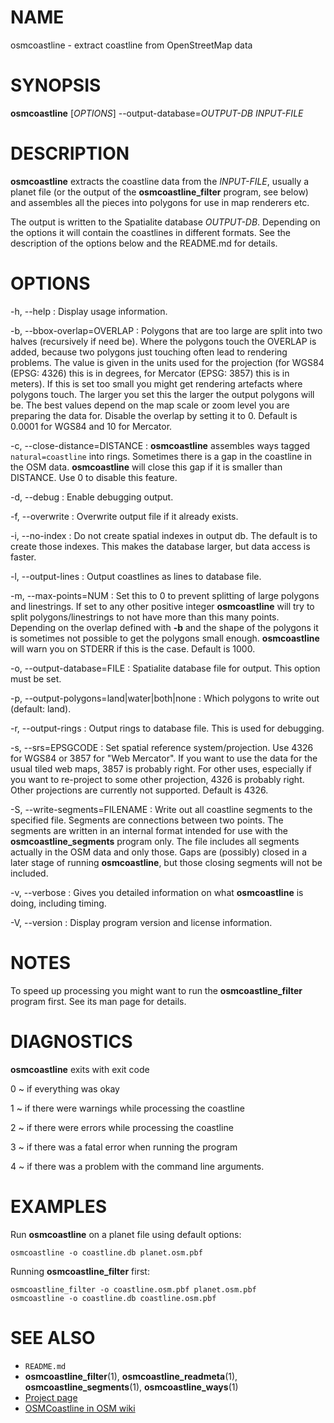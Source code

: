 
# NAME

osmcoastline - extract coastline from OpenStreetMap data


# SYNOPSIS

**osmcoastline** \[*OPTIONS*\] --output-database=*OUTPUT-DB* *INPUT-FILE*


# DESCRIPTION

**osmcoastline** extracts the coastline data from the *INPUT-FILE*, usually
a planet file (or the output of the **osmcoastline_filter** program, see below)
and assembles all the pieces into polygons for use in map renderers etc.

The output is written to the Spatialite database *OUTPUT-DB*. Depending on the
options it will contain the coastlines in different formats. See the
description of the options below and the README.md for details.


# OPTIONS

-h, --help
:   Display usage information.

-b, --bbox-overlap=OVERLAP
:   Polygons that are too large are split into two halves (recursively if need
    be). Where the polygons touch the OVERLAP is added, because two polygons
    just touching often lead to rendering problems. The value is given in the
    units used for the projection (for WGS84 (EPSG: 4326) this is in degrees,
    for Mercator (EPSG: 3857) this is in meters). If this is set too small you
    might get rendering artefacts where polygons touch. The larger you set
    this the larger the output polygons will be. The best values depend on
    the map scale or zoom level you are preparing the data for. Disable the
    overlap by setting it to 0. Default is 0.0001 for WGS84 and 10 for
    Mercator.

-c, --close-distance=DISTANCE
:   **osmcoastline** assembles ways tagged `natural=coastline` into rings.
    Sometimes there is a gap in the coastline in the OSM data. **osmcoastline**
    will close this gap if it is smaller than DISTANCE. Use 0 to disable this
    feature.

-d, --debug
:   Enable debugging output.

-f, --overwrite
:   Overwrite output file if it already exists.

-i, --no-index
:   Do not create spatial indexes in output db. The default is to create those
    indexes. This makes the database larger, but data access is faster.

-l, --output-lines
:   Output coastlines as lines to database file.

-m, --max-points=NUM
:   Set this to 0 to prevent splitting of large polygons and linestrings. If
    set to any other positive integer **osmcoastline** will try to split
    polygons/linestrings to not have more than this many points. Depending on
    the overlap defined with **-b** and the shape of the polygons it is
    sometimes not possible to get the polygons small enough. **osmcoastline**
    will warn you on STDERR if this is the case. Default is 1000.

-o, --output-database=FILE
:   Spatialite database file for output. This option must be set.

-p, --output-polygons=land|water|both|none
:   Which polygons to write out (default: land).

-r, --output-rings
:   Output rings to database file. This is used for debugging.

-s, --srs=EPSGCODE
:   Set spatial reference system/projection. Use 4326 for WGS84 or 3857 for
    "Web Mercator". If you want to use the data for the usual tiled web
    maps, 3857 is probably right. For other uses, especially if you want to
    re-project to some other projection, 4326 is probably right. Other
    projections are currently not supported. Default is 4326.

-S, --write-segments=FILENAME
:   Write out all coastline segments to the specified file. Segments are
    connections between two points. The segments are written in an internal
    format intended for use with the **osmcoastline_segments** program
    only. The file includes all segments actually in the OSM data and only
    those. Gaps are (possibly) closed in a later stage of running
    **osmcoastline**, but those closing segments will not be included.

-v, --verbose
:   Gives you detailed information on what **osmcoastline** is doing,
    including timing.

-V, --version
:   Display program version and license information.


# NOTES

To speed up processing you might want to run the **osmcoastline_filter**
program first. See its man page for details.


# DIAGNOSTICS

**osmcoastline** exits with exit code

0
  ~ if everything was okay

1
  ~ if there were warnings while processing the coastline

2
  ~ if there were errors while processing the coastline

3
  ~ if there was a fatal error when running the program

4
  ~ if there was a problem with the command line arguments.


# EXAMPLES

Run **osmcoastline** on a planet file using default options:

    osmcoastline -o coastline.db planet.osm.pbf

Running **osmcoastline_filter** first:

    osmcoastline_filter -o coastline.osm.pbf planet.osm.pbf
    osmcoastline -o coastline.db coastline.osm.pbf


# SEE ALSO

* `README.md`
* **osmcoastline_filter**(1), **osmcoastline_readmeta**(1),
  **osmcoastline_segments**(1), **osmcoastline_ways**(1)
* [Project page](https://osmcode.org/osmcoastline/)
* [OSMCoastline in OSM wiki](https://wiki.openstreetmap.org/wiki/OSMCoastline)

